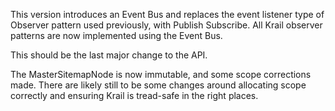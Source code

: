 This version introduces an Event Bus and replaces the event listener type of Observer pattern used previously, with Publish Subscribe.  All Krail observer patterns are now implemented using the Event Bus.

This should be the last major change to the API.

The MasterSitemapNode is now immutable, and some scope corrections made.  There are likely still to be some changes around allocating scope correctly and ensuring Krail is tread-safe in the right places.
